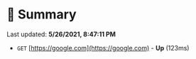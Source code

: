 # 📖 Summary
Last updated: **5/26/2021, 8:47:11 PM**

- `GET` [https://google.com](https://google.com) - **Up** (123ms)
